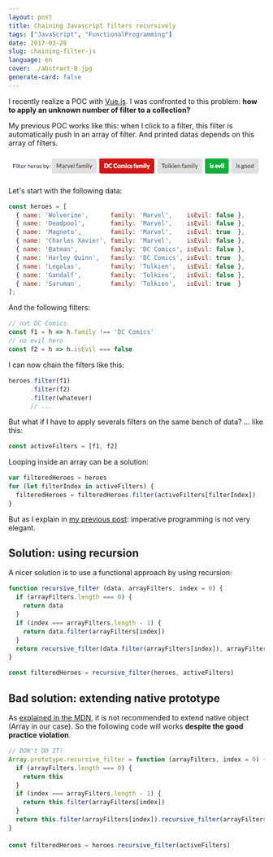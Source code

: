 ```yaml
---
layout: post
title: Chaining Javascript filters recursively
tags: ["JavaScript", "FunctionalProgramming"]
date: 2017-03-28
slug: chaining-filter-js
language: en
cover: ./abstract-8.jpg
generate-card: false
---
```


I recently realize a POC with [Vue.js](https://github.com/maxpou/find-a-room-vuejs2). I was confronted to this problem: **how to apply an unknown number of filter to a collection?**

My previous POC works like this: when I click to a filter, this filter is automatically push in an array of filter. And printed datas depends on this array of filters.

![example](./example.png)

Let's start with the following data:

```javascript
const heroes = [
  { name: 'Wolverine',      family: 'Marvel',    isEvil: false },
  { name: 'Deadpool',       family: 'Marvel',    isEvil: false },
  { name: 'Magneto',        family: 'Marvel',    isEvil: true  },
  { name: 'Charles Xavier', family: 'Marvel',    isEvil: false },
  { name: 'Batman',         family: 'DC Comics', isEvil: false },
  { name: 'Harley Quinn',   family: 'DC Comics', isEvil: true  },
  { name: 'Legolas',        family: 'Tolkien',   isEvil: false },
  { name: 'Gandalf',        family: 'Tolkien',   isEvil: false },
  { name: 'Saruman',        family: 'Tolkien',   isEvil: true  }
];
```

And the following filters:

```js
// not DC Comics
const f1 = h => h.family !== 'DC Comics'
// no evil hero
const f2 = h => h.isEvil === false
```

I can now chain the filters like this:

```js
heroes.filter(f1)
      .filter(f2)
      .filter(whatever)
      // ...
```

But what if I have to apply severals filters on the same bench of data? ... like this:

```js
const activeFilters = [f1, f2]
```

Looping inside an array can be a solution:

```js
var filteredHeroes = heroes
for (let filterIndex in activeFilters) {
  filteredHeroes = filteredHeroes.filter(activeFilters[filterIndex])
}
```

But as I explain in [my previous post](https://www.maxpou.fr/no-more-loop-in-js/): imperative programming is not very elegant.

## Solution: using recursion

A nicer solution is to use a functional approach by using recursion:

```js
function recursive_filter (data, arrayFilters, index = 0) {
  if (arrayFilters.length === 0) {
    return data
  }
  if (index === arrayFilters.length - 1) {
    return data.filter(arrayFilters[index])
  }
  return recursive_filter(data.filter(arrayFilters[index]), arrayFilters, (index + 1))
}
```

```js
const filteredHeroes = recursive_filter(heroes, activeFilters)
```

## Bad solution: extending native prototype

As [explained in the MDN](https://developer.mozilla.org/en-US/docs/Web/JavaScript/Inheritance_and_the_prototype_chain#Bad_practice_Extension_of_native_prototypes), it is not recommended to extend native object (Array in our case). So the following code will works **despite the good practice violation**.

```js
// DON't DO IT!
Array.prototype.recursive_filter = function (arrayFilters, index = 0) {
  if (arrayFilters.length === 0) {
    return this
  }
  if (index === arrayFilters.length - 1) {
    return this.filter(arrayFilters[index])
  }
  return this.filter(arrayFilters[index]).recursive_filter(arrayFilters, (index + 1))
}

const filteredHeroes = heroes.recursive_filter(activeFilters)
```
